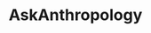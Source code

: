 ---
title: AskAnthropology
crosslinks:
- AskHistorians
- badhistory
- linguistics
- askscience
- AskAnAmerican
- etymology
- todayilearned
- DepthHub
- hapas
- history
- Judaism
- AskScienceDiscussion
- Anthropology
- asklinguistics
- MapPorn
- IAmA
- dancarlin
- syriancivilwar
- DebunkThis
- CriticalTheory
---